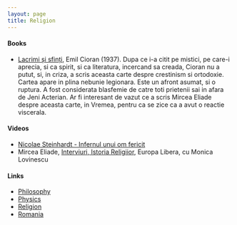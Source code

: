 ```yaml
---
layout: page
title: Religion
---
```

#### Books
* [Lacrimi și sfinți](https://www.targulcartii.ro/emil-cioran/lacrimi-si-sfinti?coperta=Brosata%20(paperback)&pid=100080&campaignid=9925646126&adgroupid=102255248564&network=g&keyword=&matchtype=&creative=432572633258&adposition=&device=c&gclid=CjwKCAjwzOqKBhAWEiwArQGwaCNH-NjcmVtyFI0WD16UUmWy-s6_OhdOdL7ojTRgdYxSLZHdeUAKuxoCmkYQAvD_BwE), Emil Cioran (1937). Dupa ce i-a citit pe mistici, pe care-i aprecia, si ca spirit, si ca literatura, incercand sa creada, Cioran nu a putut, si, in criza, a scris aceasta carte despre crestinism si ortodoxie. Cartea apare in plina nebunie legionara. Este un afront asumat, si o ruptura. A fost considerata blasfemie de catre toti prietenii sai in afara de Jeni Acterian. Ar fi interesant de vazut ce a scris Mircea Eliade despre aceasta carte, in Vremea, pentru ca se zice ca a avut o reactie viscerala.

#### Videos
* [Nicolae Steinhardt - Infernul unui om fericit](https://www.youtube.com/watch?v=SV6vLTZ34aI)
* Mircea Eliade, [Interviuri, Istoria Religiior](https://www.youtube.com/watch?v=SDa59i1P36I), Europa Libera, cu Monica Lovinescu

#### Links
* [Philosophy](philosophy.md)
* [Physics](physics.md)
* [Religion](religion.md)
* [Romania](romania.md)

